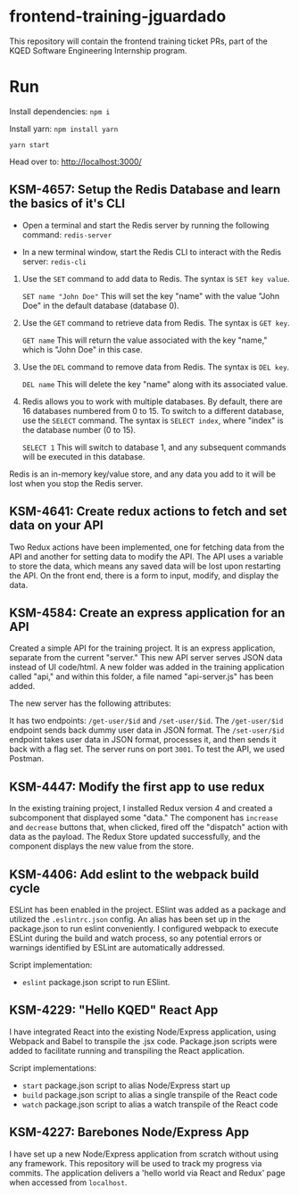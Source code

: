 # frontend-training-jguardado

This repository will contain the frontend training ticket PRs, part of the KQED Software Engineering Internship program. 

# Run
Install dependencies: ```npm i```

Install yarn: ```npm install yarn```

```yarn start```

Head over to: [http://localhost:3000/](http://localhost:3000/)

## KSM-4657: Setup the Redis Database and learn the basics of it's CLI
-   Open a terminal and start the Redis server by running the following command: ```redis-server```

-   In a new terminal window, start the Redis CLI to interact with the Redis server: ```redis-cli```

1. Use the `SET` command to add data to Redis. The syntax is `SET key value`.

   ```SET name "John Doe"```
  This will set the key "name" with the value "John Doe" in the default database (database 0).

2. Use the `GET` command to retrieve data from Redis. The syntax is `GET key`.

   ```GET name```
  This will return the value associated with the key "name," which is "John Doe" in this case.

3. Use the `DEL` command to remove data from Redis. The syntax is `DEL key`.

   ```DEL name```
  This will delete the key "name" along with its associated value.

4. Redis allows you to work with multiple databases. By default, there are 16 databases numbered from 0 to 15. To switch to a different database, use the `SELECT` command. The syntax is `SELECT index`, where "index" is the database number (0 to 15).

   ```SELECT 1```
  This will switch to database 1, and any subsequent commands will be executed in this database.

Redis is an in-memory key/value store, and any data you add to it will be lost when you stop the Redis server.

## KSM-4641: Create redux actions to fetch and set data on your API
Two Redux actions have been implemented, one for fetching data from the API and another for setting data to modify the API. The API uses a variable to store the data, which means any saved data will be lost upon restarting the API. On the front end, there is a form to input, modify, and display the data.

## KSM-4584: Create an express application for an API
Created a simple API for the training project. It is an express application, separate from the current "server." This new API server serves JSON data instead of UI code/html. A new folder was added in the training application called "api," and within this folder, a file named "api-server.js" has been added.

The new server has the following attributes:

It has two endpoints: ```/get-user/$id``` and ```/set-user/$id```.
The ```/get-user/$id``` endpoint sends back dummy user data in JSON format.
The ```/set-user/$id``` endpoint takes user data in JSON format, processes it, and then sends it back with a flag set.
The server runs on port ```3001```.
To test the API, we used Postman.

## KSM-4447: Modify the first app to use redux
In the existing training project, I installed Redux version 4 and created a subcomponent that displayed some "data." The component has `increase` and `decrease` buttons that, when clicked, fired off the "dispatch" action with data as the payload. The Redux Store updated successfully, and the component displays the new value from the store.

## KSM-4406: Add eslint to the webpack build cycle
ESLint has been enabled in the project. ESlint was added as a package and utilized the `.eslintrc.json` config. An alias has been set up in the package.json to run eslint conveniently. I configured webpack to execute ESLint during the build and watch process, so any potential errors or warnings identified by ESLint are automatically addressed.

Script implementation:
- ```eslint```   package.json script to run ESlint.

## KSM-4229: "Hello KQED" React App
I have integrated React into the existing Node/Express application, using Webpack and Babel to transpile the .jsx code. Package.json scripts were added to facilitate running and transpiling the React application.

Script implementations:
- ```start```   package.json script to alias Node/Express start up
- ```build```   package.json script to alias a single transpile of the React code
- ```watch```   package.json script to alias a watch transpile of the React code

## KSM-4227: Barebones Node/Express App
I have set up a new Node/Express application from scratch without using any framework. This repository will be used to track my progress via commits. The application delivers a 'hello world via React and Redux' page when accessed from `localhost`.
